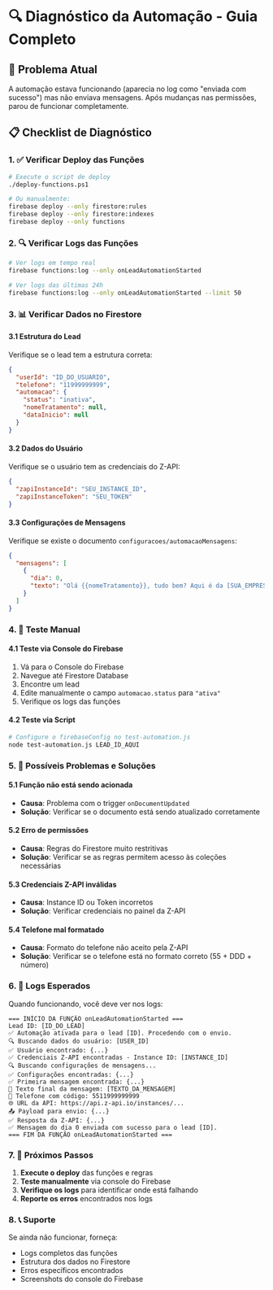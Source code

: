 # 🔍 Diagnóstico da Automação - Guia Completo

## 🚨 Problema Atual
A automação estava funcionando (aparecia no log como "enviada com sucesso") mas não enviava mensagens. Após mudanças nas permissões, parou de funcionar completamente.

## 📋 Checklist de Diagnóstico

### 1. ✅ Verificar Deploy das Funções
```bash
# Execute o script de deploy
./deploy-functions.ps1

# Ou manualmente:
firebase deploy --only firestore:rules
firebase deploy --only firestore:indexes  
firebase deploy --only functions
```

### 2. 🔍 Verificar Logs das Funções
```bash
# Ver logs em tempo real
firebase functions:log --only onLeadAutomationStarted

# Ver logs das últimas 24h
firebase functions:log --only onLeadAutomationStarted --limit 50
```

### 3. 📊 Verificar Dados no Firestore

#### 3.1 Estrutura do Lead
Verifique se o lead tem a estrutura correta:
```json
{
  "userId": "ID_DO_USUARIO",
  "telefone": "11999999999",
  "automacao": {
    "status": "inativa",
    "nomeTratamento": null,
    "dataInicio": null
  }
}
```

#### 3.2 Dados do Usuário
Verifique se o usuário tem as credenciais do Z-API:
```json
{
  "zapiInstanceId": "SEU_INSTANCE_ID",
  "zapiInstanceToken": "SEU_TOKEN"
}
```

#### 3.3 Configurações de Mensagens
Verifique se existe o documento `configuracoes/automacaoMensagens`:
```json
{
  "mensagens": [
    {
      "dia": 0,
      "texto": "Olá {{nomeTratamento}}, tudo bem? Aqui é da [SUA_EMPRESA]..."
    }
  ]
}
```

### 4. 🧪 Teste Manual

#### 4.1 Teste via Console do Firebase
1. Vá para o Console do Firebase
2. Navegue até Firestore Database
3. Encontre um lead
4. Edite manualmente o campo `automacao.status` para `"ativa"`
5. Verifique os logs das funções

#### 4.2 Teste via Script
```bash
# Configure o firebaseConfig no test-automation.js
node test-automation.js LEAD_ID_AQUI
```

### 5. 🔧 Possíveis Problemas e Soluções

#### 5.1 Função não está sendo acionada
- **Causa**: Problema com o trigger `onDocumentUpdated`
- **Solução**: Verificar se o documento está sendo atualizado corretamente

#### 5.2 Erro de permissões
- **Causa**: Regras do Firestore muito restritivas
- **Solução**: Verificar se as regras permitem acesso às coleções necessárias

#### 5.3 Credenciais Z-API inválidas
- **Causa**: Instance ID ou Token incorretos
- **Solução**: Verificar credenciais no painel da Z-API

#### 5.4 Telefone mal formatado
- **Causa**: Formato do telefone não aceito pela Z-API
- **Solução**: Verificar se o telefone está no formato correto (55 + DDD + número)

### 6. 📝 Logs Esperados

Quando funcionando, você deve ver nos logs:
```
=== INÍCIO DA FUNÇÃO onLeadAutomationStarted ===
Lead ID: [ID_DO_LEAD]
✅ Automação ativada para o lead [ID]. Procedendo com o envio.
🔍 Buscando dados do usuário: [USER_ID]
✅ Usuário encontrado: {...}
✅ Credenciais Z-API encontradas - Instance ID: [INSTANCE_ID]
🔍 Buscando configurações de mensagens...
✅ Configurações encontradas: {...}
✅ Primeira mensagem encontrada: {...}
📝 Texto final da mensagem: [TEXTO_DA_MENSAGEM]
📱 Telefone com código: 5511999999999
🌐 URL da API: https://api.z-api.io/instances/...
📤 Payload para envio: {...}
✅ Resposta da Z-API: {...}
✅ Mensagem do dia 0 enviada com sucesso para o lead [ID].
=== FIM DA FUNÇÃO onLeadAutomationStarted ===
```

### 7. 🚀 Próximos Passos

1. **Execute o deploy** das funções e regras
2. **Teste manualmente** via console do Firebase
3. **Verifique os logs** para identificar onde está falhando
4. **Reporte os erros** encontrados nos logs

### 8. 📞 Suporte

Se ainda não funcionar, forneça:
- Logs completos das funções
- Estrutura dos dados no Firestore
- Erros específicos encontrados
- Screenshots do console do Firebase 